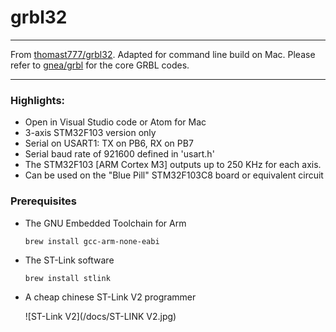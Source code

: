 # grbl32
***
From [thomast777/grbl32](https://github.com/thomast777/grbl32). Adapted for command line build on Mac.
Please refer to [gnea/grbl](https://github.com/gnea/grbl) for the core GRBL codes.
***


### Highlights:
* Open in Visual Studio code or Atom for Mac
* 3-axis STM32F103 version only
* Serial on USART1: TX on PB6, RX on PB7
* Serial baud rate of 921600 defined in 'usart.h'
* The STM32F103 [ARM Cortex M3] outputs up to 250 KHz for each axis.
* Can be used on the "Blue Pill" STM32F103C8 board or equivalent circuit


### Prerequisites
* The GNU Embedded Toolchain for Arm

    `brew install gcc-arm-none-eabi`

* The ST-Link software

    `brew install stlink`

* A cheap chinese ST-Link V2 programmer

    ![ST-Link V2](/docs/ST-LINK V2.jpg)